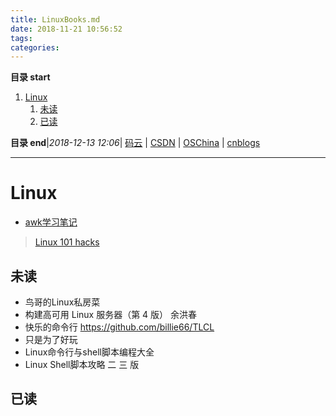 ```yaml
---
title: LinuxBooks.md
date: 2018-11-21 10:56:52
tags: 
categories: 
---
```


**目录 start**
 
1. [Linux](#linux)
    1. [未读](#未读)
    1. [已读](#已读)

**目录 end**|_2018-12-13 12:06_| [码云](https://gitee.com/gin9) | [CSDN](http://blog.csdn.net/kcp606) | [OSChina](https://my.oschina.net/kcp1104) | [cnblogs](http://www.cnblogs.com/kuangcp)
****************************************
# Linux
- [awk学习笔记](http://www.ttlsa.com/docs/awk/)
> [Linux 101 hacks](https://wrfly.gitbooks.io/linux-101-hacks/SUMMARY.html)

## 未读
- 鸟哥的Linux私房菜
- 构建高可用 Linux 服务器（第 4 版） 余洪春
- 快乐的命令行 https://github.com/billie66/TLCL
- 只是为了好玩 
- Linux命令行与shell脚本编程大全
- Linux Shell脚本攻略 二 三 版

## 已读

